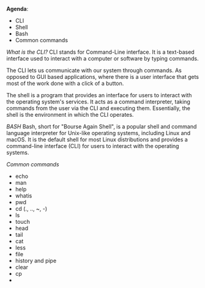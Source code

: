 **Agenda**:
- CLI
- Shell
- Bash
- Common commands

*What is the CLI?*
CLI stands for Command-Line interface. It is a text-based interface used to interact with a computer or software by typing commands.

The CLI lets us communicate with our system through commands.
As opposed to GUI based applications, where there is a user interface that gets most of the work done with a click of a button.

The shell is a program that provides an interface for users to interact with the operating system's services. 
It acts as a command interpreter, taking commands from the user via the CLI and executing them. Essentially, the shell is the environment in which the CLI operates. 

*BASH*
Bash, short for "Bourse Again Shell", is a popular shell and command language interpreter for Unix-like operating systems, including Linux and macOS. It is the default shell for most Linux distributions and provides a command-line interface (CLI) for users to interact with the operating systems.

*Common commands*
- echo
- man
- help
- whatis
- pwd
- cd (., .., ~, -)
- ls
- touch
- head
- tail
- cat
- less
- file
- history and pipe
- clear
- cp
- 

